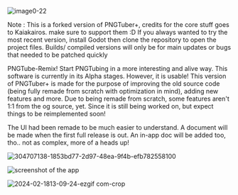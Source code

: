 ![image0-22](https://github.com/MudkipWorld/PNGTuber-Remix/assets/94318023/47bd9ee0-13e3-4ad8-af88-90dd5fa34628)

Note : This is a forked version of PNGTuber+, credits for the core stuff goes to Kaiakairos. make sure to support them :D
If you always wanted to try the most recent version, install Godot then clone the repository to open the project files. Builds/ compiled versions will only be for main updates or bugs that needed to be patched quickly 

PNGTube-Remix!
Start PNGTubing in a more interesting and alive way.
This software is currently in its Alpha stages. However, it is usable!
This version of PNGTuber+ is made for the purpose of improving the old source code (being fully remade from scratch with optimization in mind), adding new features and more.
Due to being remade from scratch, some features aren't 1:1 from the og source, yet. Since it is still being worked on, but expect things to be reimplemented soon!

The UI had been remade to be much easier to understand. A document will be made when the first full release is out. 
An in-app doc will be added too, tho.. not as complex, more of a heads up!

![304707138-1853bd77-2d97-48ea-9f4b-efb782558100](https://github.com/MudkipWorld/PNGTuber-Remix/assets/94318023/95488003-0a7f-4cac-a96a-796d59b1059c)

![screenshot of the app](https://github.com/MudkipWorld/PNGTuber-Remix/assets/94318023/a0717539-a764-4808-bf75-f3a29055e5fe)

![2024-02-1813-09-24-ezgif com-crop](https://github.com/MudkipWorld/PNGTuber-Remix/assets/94318023/09fb4486-25f0-4767-a158-c5c3f5e96775)
